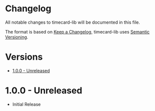 # Changelog <!-- omit in toc -->
All notable changes to timecard-lib will be documented in this file.

The format is based on [Keep a Changelog](https://keepachangelog.com/en/1.1.0/),
timecard-lib uses [Semantic Versioning](https://semver.org/spec/v2.0.0.html).

# Versions <!-- omit in toc -->

- [1.0.0 - Unreleased](#100---Unreleased)

# 1.0.0 - Unreleased

- Initial Release
